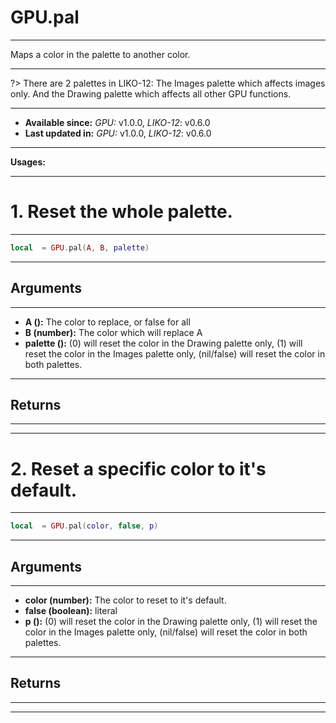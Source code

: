 # GPU.pal
---

Maps a color in the palette to another color.

---

?> There are 2 palettes in LIKO-12: The Images palette which affects images only. And the Drawing palette which affects all other GPU functions.

---

* **Available since:** _GPU:_ v1.0.0, _LIKO-12_: v0.6.0
* **Last updated in:** _GPU:_ v1.0.0, _LIKO-12_: v0.6.0

---

**Usages:**

---

# 1. Reset the whole palette.
---

```lua
local  = GPU.pal(A, B, palette)
```


---
## Arguments
---

* **A ():** The color to replace, or false for all
* **B (number):** The color which will replace A
* **palette ():** (0) will reset the color in the Drawing palette only, (1) will reset the color in the Images palette only, (nil/false) will reset the color in both palettes.


---
## Returns
---


---

# 2. Reset a specific color to it's default.
---

```lua
local  = GPU.pal(color, false, p)
```


---
## Arguments
---

* **color (number):** The color to reset to it's default.
* **false (boolean):** literal
* **p ():** (0) will reset the color in the Drawing palette only, (1) will reset the color in the Images palette only, (nil/false) will reset the color in both palettes.


---
## Returns
---


---